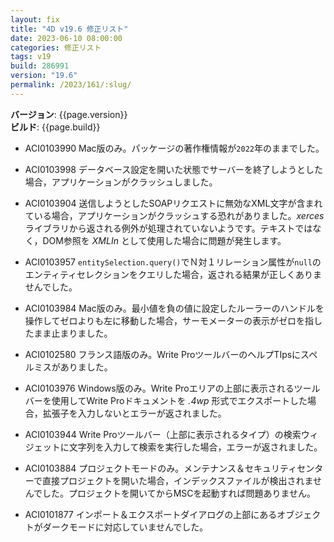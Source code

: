 ```yaml
---
layout: fix
title: "4D v19.6 修正リスト"
date: 2023-06-10 08:00:00
categories: 修正リスト
tags: v19
build: 286991
version: "19.6"
permalink: /2023/161/:slug/
---
```


**バージョン**: {{page.version}}  
**ビルド**: {{page.build}} 

* ACI0103990 Mac版のみ。パッケージの著作権情報が`2022`年のままでした。

* ACI0103998 データベース設定を開いた状態でサーバーを終了しようとした場合，アプリケーションがクラッシュしました。

* ACI0103904 送信しようとしたSOAPリクエストに無効なXML文字が含まれている場合，アプリケーションがクラッシュする恐れがありました。*xerces* ライブラリから返される例外が処理されていないようです。テキストではなく，DOM参照を *XMLIn* として使用した場合に問題が発生します。

* ACI0103957 `entitySelection.query()`でＮ対１リレーション属性が`null`のエンティティセレクションをクエリした場合，返される結果が正しくありませんでした。

* ACI0103984 Mac版のみ。最小値を負の値に設定したルーラーのハンドルを操作してゼロよりも左に移動した場合，サーモメーターの表示がゼロを指したまま止まりました。

* ACI0102580 フランス語版のみ。Write ProツールバーのヘルプTIpsにスペルミスがありました。

* ACI0103976 Windows版のみ。Write Proエリアの上部に表示されるツールバーを使用してWrite Proドキュメントを *.4wp* 形式でエクスポートした場合，拡張子を入力しないとエラーが返されました。

* ACI0103944 Write Proツールバー（上部に表示されるタイプ）の検索ウィジェットに文字列を入力して検索を実行した場合，エラーが返されました。

* ACI0103884 プロジェクトモードのみ。メンテナンス＆セキュリティセンターで直接プロジェクトを開いた場合，インデックスファイルが検出されませんでした。プロジェクトを開いてからMSCを起動すれば問題ありません。

* ACI0101877 インポート＆エクスポートダイアログの上部にあるオブジェクトがダークモードに対応していませんでした。
 

